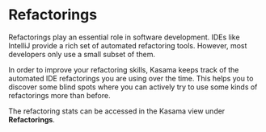 # Refactorings

Refactorings play an essential role in software development.
IDEs like IntelliJ provide a rich set of automated refactoring tools.
However, most developers only use a small subset of them.

In order to improve your refactoring skills, Kasama keeps track of the automated IDE refactorings you are using over the time.
This helps you to discover some blind spots where you can actively try to use some kinds of refactorings more than before.

The refactoring stats can be accessed in the Kasama view under **Refactorings**.
